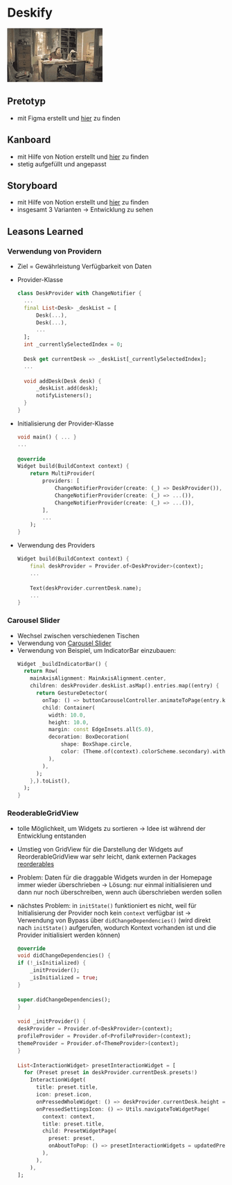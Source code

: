 # Deskify

![](./table-flip-mess.gif)

## Pretotyp

- mit Figma erstellt und [hier](https://www.figma.com/file/FN3ZSl7ccE4fye27Pu3vv3/Deskify---Pretotyp?type=design&node-id=0-1&t=vEo29yGKSYGOo5gN-0) zu finden

## Kanboard

- mit Hilfe von Notion erstellt und [hier](https://www.notion.so/uni-lucas/Desk-Automation-10b1583714f4440482bbe67a8e326174?pvs=4) zu finden
- stetig aufgefüllt und angepasst

## Storyboard

- mit Hilfe von Notion erstellt und [hier](https://uni-lucas.notion.site/Funktionsanforderungen-an-die-Software-64a872d1aa994bad9923f69d2f497f4b) zu finden
- insgesamt 3 Varianten -> Entwicklung zu sehen

## Leasons Learned

### Verwendung von Providern

- Ziel = Gewährleistung Verfügbarkeit von Daten
- Provider-Klasse

  ```dart
  class DeskProvider with ChangeNotifier {
    ...
    final List<Desk> _deskList = [
        Desk(...),
        Desk(...),
        ...
    ];
    int _currentlySelectedIndex = 0;

    Desk get currentDesk => _deskList[_currentlySelectedIndex];
    ...

    void addDesk(Desk desk) {
        _deskList.add(desk);
        notifyListeners();
    }
  }
  ```

- Initialisierung der Provider-Klasse

  ```dart
  void main() { ... }
  ...

  @override
  Widget build(BuildContext context) {
      return MultiProvider(
          providers: [
              ChangeNotifierProvider(create: (_) => DeskProvider()),
              ChangeNotifierProvider(create: (_) => ...()),
              ChangeNotifierProvider(create: (_) => ...()),
          ],
          ...
      );
  }
  ```

- Verwendung des Providers

  ```dart
  Widget build(BuildContext context) {
      final deskProvider = Provider.of<DeskProvider>(context);
      ...

      Text(deskProvider.currentDesk.name);
      ...
  }
  ```

### Carousel Slider

- Wechsel zwischen verschiedenen Tischen
- Verwendung von [Carousel Slider](https://pub.dev/packages/carousel_slider)
- Verwendung von Beispiel, um IndicatorBar einzubauen:
  ```dart
  Widget _buildIndicatorBar() {
    return Row(
      mainAxisAlignment: MainAxisAlignment.center,
      children: deskProvider.deskList.asMap().entries.map((entry) {
        return GestureDetector(
          onTap: () => buttonCarouselController.animateToPage(entry.key),
          child: Container(
            width: 10.0,
            height: 10.0,
            margin: const EdgeInsets.all(5.0),
            decoration: BoxDecoration(
                shape: BoxShape.circle,
                color: (Theme.of(context).colorScheme.secondary).withOpacity(deskProvider.currentlySelectedIndex == entry.key ? 0.9 : 0.3),
            ),
          ),
        );
      },).toList(),
    );
  }
  ```

### ReoderableGridView

- tolle Möglichkeit, um Widgets zu sortieren -> Idee ist während der Entwicklung entstanden
- Umstieg von GridView für die Darstellung der Widgets auf ReorderableGridView war sehr leicht, dank externen Packages [reorderables](https://pub.dev/packages/reorderables)
- Problem: Daten für die draggable Widgets wurden in der Homepage immer wieder überschrieben
  -> Lösung: nur einmal initialisieren und dann nur noch überschreiben, wenn auch überschrieben werden sollen
- nächstes Problem: in `initState()` funktioniert es nicht, weil für Initialisierung der Provider noch kein `context` verfügbar ist
  -> Verwendung von Bypass über `didChangeDependencies()` (wird direkt nach `initState()` aufgerufen, wodurch Kontext vorhanden ist und die Provider initialisiert werden können)

  ```dart
  @override
  void didChangeDependencies() {
  if (!_isInitialized) {
      _initProvider();
      _isInitialized = true;
  }

  super.didChangeDependencies();
  }

  void _initProvider() {
  deskProvider = Provider.of<DeskProvider>(context);
  profileProvider = Provider.of<ProfileProvider>(context);
  themeProvider = Provider.of<ThemeProvider>(context);
  }

  List<InteractionWidget> presetInteractionWidget = [
    for (Preset preset in deskProvider.currentDesk.presets!)
      InteractionWidget(
        title: preset.title,
        icon: preset.icon,
        onPressedWholeWidget: () => deskProvider.currentDesk.height = preset.targetHeight,
        onPressedSettingsIcon: () => Utils.navigateToWidgetPage(
          context: context,
          title: preset.title,
          child: PresetWidgetPage(
            preset: preset,
            onAboutToPop: () => presetInteractionWidgets = updatedPresetInteractionWidgets,
          ),
        ),
      ),
  ];
  ```
